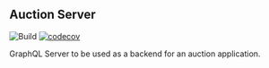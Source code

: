 Auction Server
---------------

![Build](https://github.com/Register-it/auction-server/workflows/Build/badge.svg)
[![codecov](https://codecov.io/gh/Register-it/auction-server/branch/master/graph/badge.svg?token=xlTFAdUAKR)](https://codecov.io/gh/Register-it/auction-server)

GraphQL Server to be used as a backend for an auction application.